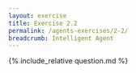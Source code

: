 ```yaml
---
layout: exercise
title: Exercise 2.2
permalink: /agents-exercises/2-2/
breadcrumb: Intelligent Agent
---
```


{% include_relative question.md %}
